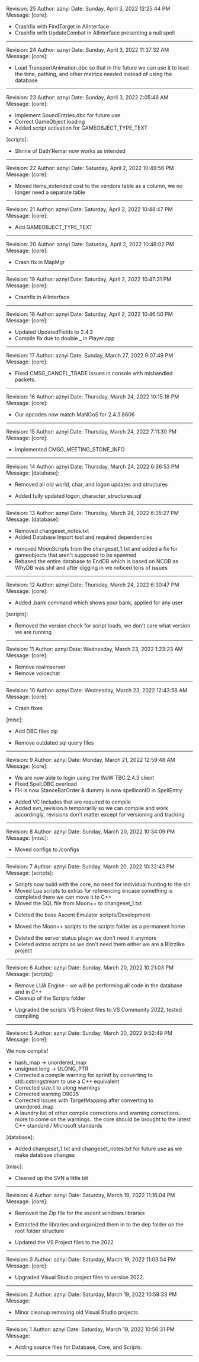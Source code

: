 Revision: 25
Author: aznyi
Date: Sunday, April 3, 2022 12:25:44 PM
Message:
[core]:
* Crashfix with FindTarget in AIInterface
* Crashfix with UpdateCombat in AIInterface presenting a null spell
----
Revision: 24
Author: aznyi
Date: Sunday, April 3, 2022 11:37:32 AM
Message:
[core]:
* Load TransportAnimation.dbc so that in the future we can use it to load the time, pathing, and other metrics needed instead of using the database
----
Revision: 23
Author: aznyi
Date: Sunday, April 3, 2022 2:05:46 AM
Message:
[core]:
* Implement SoundEntries.dbc for future use
* Correct GameObject loading
* Added script activation for GAMEOBJECT_TYPE_TEXT

[scripts]:
* Shrine of Dath'Remar now works as intended
----
Revision: 22
Author: aznyi
Date: Saturday, April 2, 2022 10:49:56 PM
Message:
[core]:
* Moved items_extended cost to the vendors table as a column, we no longer need a separate table
----
Revision: 21
Author: aznyi
Date: Saturday, April 2, 2022 10:48:47 PM
Message:
[core]:
* Add GAMEOBJECT_TYPE_TEXT
----
Revision: 20
Author: aznyi
Date: Saturday, April 2, 2022 10:48:02 PM
Message:
[core]:
* Crash fix in MapMgr
----
Revision: 19
Author: aznyi
Date: Saturday, April 2, 2022 10:47:31 PM
Message:
[core]:
* Crashfix in AIInterface
----
Revision: 18
Author: aznyi
Date: Saturday, April 2, 2022 10:46:50 PM
Message:
[core]:
* Updated UpdatedFields to 2.4.3
* Compile fix due to double _ in Player.cpp
----
Revision: 17
Author: aznyi
Date: Sunday, March 27, 2022 9:07:49 PM
Message:
[core]:
* Fixed CMSG_CANCEL_TRADE issues in console with mishandled packets.
----
Revision: 16
Author: aznyi
Date: Thursday, March 24, 2022 10:15:16 PM
Message:
[core]:
* Our opcodes now match MaNGoS for 2.4.3.8606
----
Revision: 15
Author: aznyi
Date: Thursday, March 24, 2022 7:11:30 PM
Message:
[core]:
* Implemented CMSG_MEETING_STONE_INFO
----
Revision: 14
Author: aznyi
Date: Thursday, March 24, 2022 6:36:53 PM
Message:
[database]:
- Removed all old world, char, and logon updates and structures
+ Added fully updated logon_character_structures.sql
----
Revision: 13
Author: aznyi
Date: Thursday, March 24, 2022 6:35:27 PM
Message:
[database]:
- Removed changeset_notes.txt
- Added Database Import tool and required dependencies
* removed MoonScripts from the changeset_1.txt and added a fix for gameobjects that aren't supposed to be spawned
* Rebased the entire database to EndDB which is based on NCDB as WhyDB was shit and after digging in we noticed tons of issues
----
Revision: 12
Author: aznyi
Date: Thursday, March 24, 2022 6:30:47 PM
Message:
[core]:
* Added .bank command which shows your bank, applied for any user

[scripts]:
* Removed the version check for script loads, we don't care what version we are running 
----
Revision: 11
Author: aznyi
Date: Wednesday, March 23, 2022 1:23:23 AM
Message:
[core]:
- Remove realmserver
- Remove voicechat
----
Revision: 10
Author: aznyi
Date: Wednesday, March 23, 2022 12:43:58 AM
Message:
[core]:
* Crash fixes

[misc]:
+ Add DBC files zip
- Remove outdated sql query files
----
Revision: 9
Author: aznyi
Date: Monday, March 21, 2022 12:59:48 AM
Message:
[core]:
* We are now able to login using the WoW TBC 2.4.3 client
* Fixed Spell.DBC overload
* FH is now StanceBarOrder & dummy is now spellIconID in SpellEntry
+ Added VC Includes that are required to compile
+ Added svn_revision.h temporarily so we can compile and work accordingly, revisions don't matter except for versioning and tracking
----
Revision: 8
Author: aznyi
Date: Sunday, March 20, 2022 10:34:09 PM
Message:
[misc]:
* Moved configs to /configs
----
Revision: 7
Author: aznyi
Date: Sunday, March 20, 2022 10:32:43 PM
Message:
[scripts]:

* Scripts now build with the core, no need for individual hunting to the sln
* Moved Lua scripts to extras for referencing encase something is completed there we can move it to C++
* Moved the SQL file from Moon++ to changeset_1.txt
- Deleted the base Ascent Emulator scripts/Development
* Moved the Moon++ scripts to the scripts folder as a permanent home
- Deleted the server status plugin we don't need it anymore
- Deleted extras scripts as we don't need them either we are a Blizzlike project
----
Revision: 6
Author: aznyi
Date: Sunday, March 20, 2022 10:21:03 PM
Message:
[scripts]:
- Remove LUA Engine - we will be performing all code in the database and in C++
- Cleanup of the Scripts folder
* Upgraded the scripts VS Project files to VS Community 2022, tested compiling
----
Revision: 5
Author: aznyi
Date: Sunday, March 20, 2022 9:52:49 PM
Message:
[core]:

We now compile!

* hash_map -> unordered_map
* unsigned long -> ULONG_PTR
* Corrected a compile warning for sprintf by converting to std::ostringstream to use a C++ equivalent
* Corrected size_t to ulong warnings
* Corrected warning D9035
* Corrected issues with TargetMapping after converting to unordered_map
* A laundry list of other compile corrections and warning corrections.. more to come on the warnings.. the core should be brought to the latest C++ standard / Microsoft standards

[database]:
+ Added changeset_1.txt and changeset_notes.txt for future use as we make database changes

[misc]:
- Cleaned up the SVN a little bit
----
Revision: 4
Author: aznyi
Date: Saturday, March 19, 2022 11:16:04 PM
Message:
[core]:
- Removed the Zip file for the ascent windows libraries
+ Extracted the libraries and organized them in to the dep folder on the root folder structure
* Updated the VS Project files to the 2022 
----
Revision: 3
Author: aznyi
Date: Saturday, March 19, 2022 11:03:54 PM
Message:
[core]:
* Upgraded Visual  Studio project files to version 2022.
----
Revision: 2
Author: aznyi
Date: Saturday, March 19, 2022 10:59:33 PM
Message:
- Minor cleanup removing old Visual Studio projects.
----
Revision: 1
Author: aznyi
Date: Saturday, March 19, 2022 10:56:31 PM
Message:
+ Adding source files for Database, Core, and Scripts.
----
